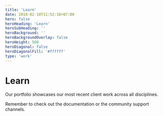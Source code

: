 ```yaml
---
title: 'Learn'
date: 2018-02-10T11:52:18+07:00
hero: false
heroHeading: 'Learn'
heroSubHeading: ''
heroBackground: ''
heroBackgroundOverlay: false
heroHeight: 500
heroDiagonal: false
heroDiagonalFill: '#ffffff'
type: 'work'
---
```


# Learn

Our portfolio showcases our most recent client work across all disciplines.

Remember to check out the documentation or the community support channels.
